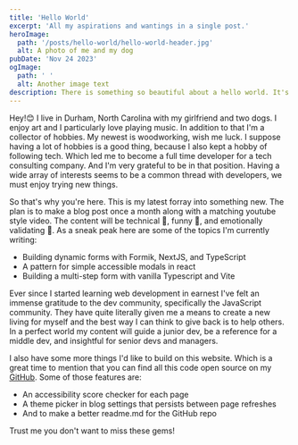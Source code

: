 ```yaml
---
title: 'Hello World'
excerpt: 'All my aspirations and wantings in a single post.'
heroImage:
  path: '/posts/hello-world/hello-world-header.jpg'
  alt: A photo of me and my dog
pubDate: 'Nov 24 2023'
ogImage:
  path: ' '
  alt: Another image text
description: There is something so beautiful about a hello world. It's your beginning. The first step in your new journey. It could be a new language, framework, or... maybe a blog. But once you've gotten to the point where you see those words on the screen the possibilities become endless! So here's mine, I hope you enjoy reading as much as I enjoy dreaming of the possibilities.
---
```


Hey!😊 I live in Durham, North Carolina with my girlfriend and two dogs. I enjoy art and I particularly love playing music. In addition to that I'm a collector of hobbies. My newest is woodworking, wish me luck. I suppose having a lot of hobbies is a good thing, because I also kept a hobby of following tech. Which led me to become a full time developer for a tech consulting company. And I'm very grateful to be in that position. Having a wide array of interests seems to be a common thread with developers, we must enjoy trying new things.


So that's why you're here. This is my latest forray into something new. The plan is to make a blog post once a month along with a matching youtube style video. The content will be technical 🧐, funny 🤞, and emotionally validating 💜. As a sneak peak here are some of the topics I'm currently writing:

- Building dynamic forms with Formik, NextJS, and TypeScript
- A pattern for simple accessible modals in react
- Building a multi-step form with vanilla Typescript and Vite


Ever since I started learning web development in earnest I've felt an immense gratitude to the dev community, specifically the JavaScript community. They have quite literally given me a means to create a new living for myself and the best way I can think to give back is to help others. In a perfect world my content will guide a junior dev, be a reference for a middle dev, and insightful for senior devs and managers.

I also have some more things I'd like to build on this website. Which is a great time to mention that you can find all this code open source on my [GitHub](https://www.github.com/jordattebayo/jordattebayo). Some of those features are:
- An accessibility score checker for each page
- A theme picker in blog settings that persists between page refreshes
- And to make a better readme.md for the GitHub repo


Trust me you don't want to miss these gems!
